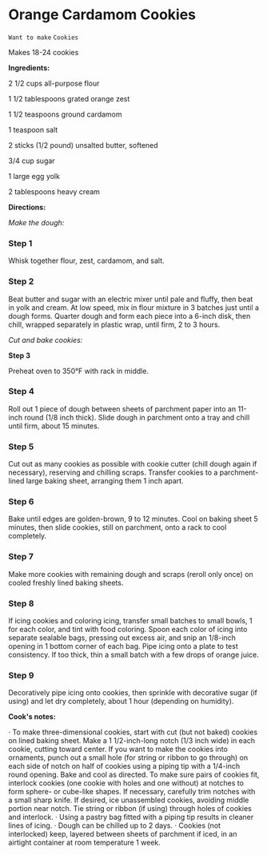 # Orange Cardamom Cookies

`Want to make` `Cookies`

Makes 18-24 cookies

**Ingredients:**

2 1/2 cups all-purpose flour

1 1/2 tablespoons grated orange zest

1 1/2 teaspoons ground cardamom

1 teaspoon salt

2 sticks (1/2 pound) unsalted butter, softened

3/4 cup sugar

1 large egg yolk

2 tablespoons heavy cream

**Directions:**

_Make the dough:_

### **Step 1**

Whisk together flour, zest, cardamom, and salt.

### **Step 2**

Beat butter and sugar with an electric mixer until pale and fluffy, then beat in yolk and cream. At low speed, mix in flour mixture in 3 batches just until a dough forms. Quarter dough and form each piece into a 6-inch disk, then chill, wrapped separately in plastic wrap, until firm, 2 to 3 hours.

_Cut and bake cookies:_

**Step 3**

Preheat oven to 350°F with rack in middle.

### **Step 4**

Roll out 1 piece of dough between sheets of parchment paper into an 11-inch round (1/8 inch thick). Slide dough in parchment onto a tray and chill until firm, about 15 minutes.

### **Step 5**

Cut out as many cookies as possible with cookie cutter (chill dough again if necessary), reserving and chilling scraps. Transfer cookies to a parchment-lined large baking sheet, arranging them 1 inch apart.

### **Step 6**

Bake until edges are golden-brown, 9 to 12 minutes. Cool on baking sheet 5 minutes, then slide cookies, still on parchment, onto a rack to cool completely.

### **Step 7**

Make more cookies with remaining dough and scraps (reroll only once) on cooled freshly lined baking sheets.

### **Step 8**

If icing cookies and coloring icing, transfer small batches to small bowls, 1 for each color, and tint with food coloring. Spoon each color of icing into separate sealable bags, pressing out excess air, and snip an 1/8-inch opening in 1 bottom corner of each bag. Pipe icing onto a plate to test consistency. If too thick, thin a small batch with a few drops of orange juice.

### **Step 9**

Decoratively pipe icing onto cookies, then sprinkle with decorative sugar (if using) and let dry completely, about 1 hour (depending on humidity).

**Cook's notes:**

_·_ To make three-dimensional cookies, start with cut (but not baked) cookies on lined baking sheet. Make a 1 1/2-inch-long notch (1/3 inch wide) in each cookie, cutting toward center. If you want to make the cookies into ornaments, punch out a small hole (for string or ribbon to go through) on each side of notch on half of cookies using a piping tip with a 1/4-inch round opening. Bake and cool as directed. To make sure pairs of cookies fit, interlock cookies (one cookie with holes and one without) at notches to form sphere- or cube-like shapes. If necessary, carefully trim notches with a small sharp knife. If desired, ice unassembled cookies, avoiding middle portion near notch. Tie string or ribbon (if using) through holes of cookies and interlock. · Using a pastry bag fitted with a piping tip results in cleaner lines of icing. · Dough can be chilled up to 2 days. · Cookies (not interlocked) keep, layered between sheets of parchment if iced, in an airtight container at room temperature 1 week.
